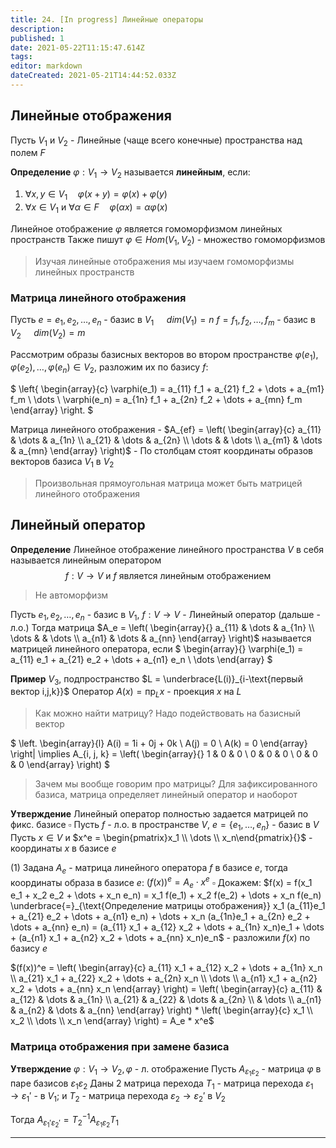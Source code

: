 ```yaml
---
title: 24. [In progress] Линейные операторы
description: 
published: 1
date: 2021-05-22T11:15:47.614Z
tags: 
editor: markdown
dateCreated: 2021-05-21T14:44:52.033Z
---
```


## Линейные отображения

Пусть $V_1$ и $V_2$ - Линейные (чаще всего конечные) пространства над полем $F$

**Определение** $\varphi: V_1 \to V_2$ называется **линейным**, если:
1) $\forall x, y \in V_1 \quad \varphi(x + y) = \varphi(x) + \varphi(y)$
2) $\forall x \in V_1$ и $\forall \alpha \in F \quad \varphi(\alpha x) = \alpha \varphi(x)$

Линейное отображение $\varphi$ является гомоморфизмом линейных пространств
Также пишут $\varphi \in Hom(V_1, V_2)$ - множество гомоморфизмов

> Изучая линейные отображения мы изучаем гомоморфизмы линейных пространств

### Матрица линейного отображения

Пусть $e = e_1, e_2, \dots, e_n$ - базис в $V_1$ $\quad dim(V_1) = n$
$f = f_1, f_2, \dots, f_m$ - базис в $V_2$ $\quad dim(V_2) = m$

Рассмотрим образы базисных векторов во втором пространстве
$\varphi(e_1), \varphi(e_2), \dots, \varphi(e_n) \in V_2$, разложим их по базису $f$:

$
\left\{
\begin{array}{c}
\varphi(e_1) = a_{11} f_1 + a_{21} f_2 + \dots + a_{m1} f_m \\
\dots \\
\varphi(e_n) =  a_{1n} f_1 + a_{2n} f_2 + \dots + a_{mn} f_m
\end{array}
\right.
$

Матрица линейного отображения - $A_{ef} =
\left(
\begin{array}{c}
a_{11} & \dots & a_{1n} \\
a_{21} & \dots & a_{2n} \\
\dots & & \dots \\ 
a_{m1} & \dots & a_{mn}
\end{array}
\right)$ - По столбцам стоят координаты образов векторов базиса $V_1$ в $V_2$ 

> Произвольная прямоугольная матрица может быть матрицей линейного отображения

## Линейный оператор

**Определение** Линейное отображение линейного пространства $V$ в себя называется линейным оператором
$$
f: V \to V \text{ и } f \text{ является линейным отображением}
$$

> Не автоморфизм

Пусть $e_1, e_2, \dots, e_n$ - базис в $V_1$, 
$f: V \to V$ - Линейный оператор (дальше - л.о.)
Тогда матрица $A_e = 
\left(
\begin{array}{}
a_{11} & \dots & a_{1n} \\
\dots & & \dots \\
a_{n1} & \dots & a_{nn}
\end{array}
\right)$ называется матрицей линейного оператора, если $
\begin{array}{}
\varphi(e_1) = a_{11} e_1 + a_{21} e_2 + \dots + a_{n1} e_n \\
\dots
\end{array}
$

**Пример** $V_3,$ подпространство $L = \underbrace{L(i)}_{i-\text{первый вектор i,j,k}}$
Оператор $A(x) = \text{пр}_Lx$ - проекция $x$ на $L$
> Как можно найти матрицу? Надо подействовать на базисный вектор

$
\left.
\begin{array}{l}
A(i) = 1i + 0j + 0k \\
A(j) = 0 \\
A(k) = 0
\end{array}
\right|
\implies A_{i, j, k} = 
\left(
\begin{array}{}
1 & 0 & 0 \\
0 & 0 & 0 \\
0 & 0 & 0
\end{array}
\right)
$

> Зачем мы вообще говорим про матрицы? Для зафиксированного базиса, матрица определяет линейный оператор и наоборот

**Утверждение** Линейный оператор полностью задается матрицей по фикс. базисе
$\square$ Пусть $f$ - л.о. в пространстве $V$, $e = \{e_1, \dots, e_n\}$ - базис в $V$ 
Пусть $x \in V$ и $x^e = \begin{pmatrix}x_1 \\ \dots \\ x_n\end{pmatrix}{}$ - координаты $x$ в базисе $e$

(1) Задана $A_e$ - матрица линейного оператора $f$ в базисе $e$,
тогда координаты образа в базисе $e$: $(f(x))^e = A_e \cdot x^e$
$\square$ Докажем: $f(x) = f(x_1 e_1 + x_2 e_2 + \dots + x_n e_n) = x_1 f(e_1) + x_2 f(e_2) + \dots + x_n f(e_n) \underbrace{=}_{\text{Определение матрицы отображения}} x_1 (a_{11}e_1 + a_{21} e_2 + \dots + a_{n1} e_n) + \dots + x_n (a_{1n}e_1 + a_{2n} e_2 + \dots + a_{nn} e_n) = (a_{11} x_1 + a_{12} x_2 + \dots + a_{1n} x_n)e_1 + \dots + (a_{n1} x_1 + a_{n2} x_2 + \dots + a_{nn} x_n)e_n$ - разложили $f(x)$ по базису $e$

$(f(x))^e = 
\left(
\begin{array}{c}
a_{11} x_1 + a_{12} x_2 + \dots + a_{1n} x_n \\
a_{21} x_1 + a_{22} x_2 + \dots + a_{2n} x_n \\
\dots \\
a_{n1} x_1 + a_{n2} x_2 + \dots + a_{nn} x_n
\end{array}
\right) = 
\left(
\begin{array}{c}
a_{11} & a_{12} & \dots & a_{1n} \\
a_{21} & a_{22} & \dots & a_{2n} \\
& \dots \\
a_{n1} & a_{n2} & \dots & a_{nn}
\end{array}
\right) * 
\left(
\begin{array}{c}
x_1 \\
x_2 \\
\dots \\
x_n
\end{array}
\right) = A_e * x^e$

### Матрица отображения при замене базиса

**Утверждение** $\varphi : V_1 \to V_2, \varphi$ - л. отображение
Пусть $A_{\varepsilon_1 \varepsilon_2} {}$ - матрица $\varphi$ в паре базисов $\varepsilon_1 \varepsilon_2$
Даны 2 матрица перехода $T_1$ - матрица перехода $\varepsilon_1 \to \varepsilon_1'$ - в $V_1$; и $T_2$ - матрица перехода $\varepsilon_2 \to \varepsilon_2'$ в $V_2$

Тогда $A_{\varepsilon_1' \varepsilon_2'} = T_2^{-1} A_{\varepsilon_1 \varepsilon_2} T_1$

---
